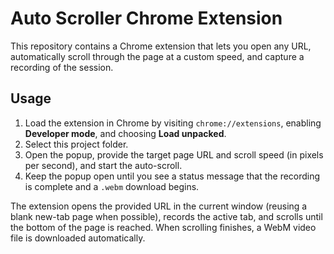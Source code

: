 # Auto Scroller Chrome Extension

This repository contains a Chrome extension that lets you open any URL, automatically scroll through the page at a custom speed, and capture a recording of the session.

## Usage

1. Load the extension in Chrome by visiting `chrome://extensions`, enabling **Developer mode**, and choosing **Load unpacked**.
2. Select this project folder.
3. Open the popup, provide the target page URL and scroll speed (in pixels per second), and start the auto-scroll.
4. Keep the popup open until you see a status message that the recording is complete and a `.webm` download begins.

The extension opens the provided URL in the current window (reusing a blank new-tab page when possible), records the active tab, and scrolls until the bottom of the page is reached. When scrolling finishes, a WebM video file is downloaded automatically.